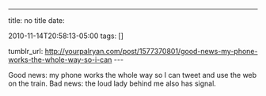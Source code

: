 ---
title: no title
date:

 2010-11-14T20:58:13-05:00 
tags:  []

tumblr_url:
http://yourpalryan.com/post/1577370801/good-news-my-phone-works-the-whole-way-so-i-can
\-\--

Good news: my phone works the whole way so I can tweet and use the web
on the train. Bad news: the loud lady behind me also has signal.
